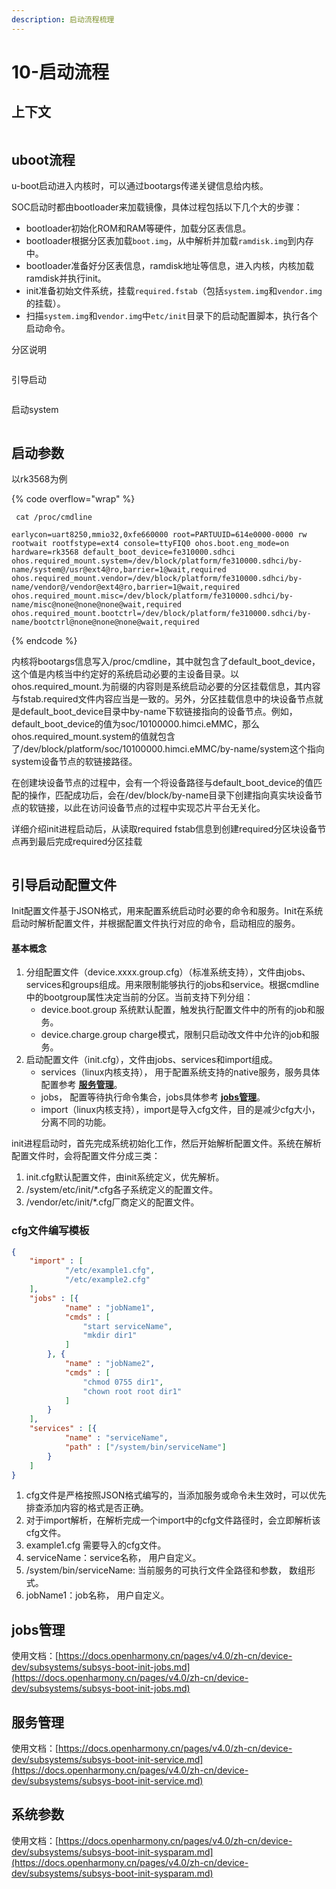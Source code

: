 ```yaml
---
description: 启动流程梳理
---
```


# 10-启动流程

## 上下文

<figure><img src=".gitbook/assets/image.png" alt=""><figcaption></figcaption></figure>

## uboot流程

u-boot启动进入内核时，可以通过bootargs传递关键信息给内核。

SOC启动时都由bootloader来加载镜像，具体过程包括以下几个大的步骤：

* bootloader初始化ROM和RAM等硬件，加载分区表信息。
* bootloader根据分区表加载`boot.img`，从中解析并加载`ramdisk.img`到内存中。
* bootloader准备好分区表信息，ramdisk地址等信息，进入内核，内核加载ramdisk并执行init。
* init准备初始文件系统，挂载`required.fstab`（包括`system.img`和`vendor.img`的挂载）。
* 扫描`system.img`和`vendor.img`中`etc/init`目录下的启动配置脚本，执行各个启动命令。

分区说明

<figure><img src=".gitbook/assets/image (1).png" alt=""><figcaption></figcaption></figure>

引导启动

<figure><img src=".gitbook/assets/image (2).png" alt=""><figcaption></figcaption></figure>

启动system

<figure><img src=".gitbook/assets/image (3).png" alt=""><figcaption></figcaption></figure>

## 启动参数

以rk3568为例

{% code overflow="wrap" %}
```
 cat /proc/cmdline
 
earlycon=uart8250,mmio32,0xfe660000 root=PARTUUID=614e0000-0000 rw rootwait rootfstype=ext4 console=ttyFIQ0 ohos.boot.eng_mode=on hardware=rk3568 default_boot_device=fe310000.sdhci ohos.required_mount.system=/dev/block/platform/fe310000.sdhci/by-name/system@/usr@ext4@ro,barrier=1@wait,required ohos.required_mount.vendor=/dev/block/platform/fe310000.sdhci/by-name/vendor@/vendor@ext4@ro,barrier=1@wait,required ohos.required_mount.misc=/dev/block/platform/fe310000.sdhci/by-name/misc@none@none@none@wait,required ohos.required_mount.bootctrl=/dev/block/platform/fe310000.sdhci/by-name/bootctrl@none@none@none@wait,required
```
{% endcode %}

内核将bootargs信息写入/proc/cmdline，其中就包含了default\_boot\_device，这个值是内核当中约定好的系统启动必要的主设备目录。以ohos.required\_mount.为前缀的内容则是系统启动必要的分区挂载信息，其内容与fstab.required文件内容应当是一致的。另外，分区挂载信息中的块设备节点就是default\_boot\_device目录中by-name下软链接指向的设备节点。例如，default\_boot\_device的值为soc/10100000.himci.eMMC，那么ohos.required\_mount.system的值就包含了/dev/block/platform/soc/10100000.himci.eMMC/by-name/system这个指向system设备节点的软链接路径。

在创建块设备节点的过程中，会有一个将设备路径与default\_boot\_device的值匹配的操作，匹配成功后，会在/dev/block/by-name目录下创建指向真实块设备节点的软链接，以此在访问设备节点的过程中实现芯片平台无关化。

详细介绍init进程启动后，从读取required fstab信息到创建required分区块设备节点再到最后完成required分区挂载

<figure><img src=".gitbook/assets/image (4).png" alt=""><figcaption></figcaption></figure>

## 引导启动配置文件 <a href="#yin-dao-qi-dong-pei-zhi-wen-jian" id="yin-dao-qi-dong-pei-zhi-wen-jian"></a>

Init配置文件基于JSON格式，用来配置系统启动时必要的命令和服务。Init在系统启动时解析配置文件，并根据配置文件执行对应的命令，启动相应的服务。

#### 基本概念 <a href="#ji-ben-gai-nian" id="ji-ben-gai-nian"></a>

1. 分组配置文件（device.xxxx.group.cfg）（标准系统支持），文件由jobs、services和groups组成。用来限制能够执行的jobs和service。根据cmdline中的bootgroup属性决定当前的分区。当前支持下列分组：
   * ​device.boot.group 系统默认配置，触发执行配置文件中的所有的job和服务。
   * device.charge.group charge模式，限制只启动改文件中允许的job和服务。
2. 启动配置文件（init.cfg），文件由jobs、services和import组成。
   * services（linux内核支持）， 用于配置系统支持的native服务，服务具体配置参考 [**服务管理**](https://docs.openharmony.cn/pages/v4.0/zh-cn/device-dev/subsystems/subsys-boot-init-service.md)。
   * jobs， 配置等待执行命令集合，jobs具体参考 [**jobs管理**](https://docs.openharmony.cn/pages/v4.0/zh-cn/device-dev/subsystems/subsys-boot-init-jobs.md)。
   * import（linux内核支持），import是导入cfg文件，目的是减少cfg大小，分离不同的功能。

init进程启动时，首先完成系统初始化工作，然后开始解析配置文件。系统在解析配置文件时，会将配置文件分成三类：

1. init.cfg默认配置文件，由init系统定义，优先解析。
2. /system/etc/init/\*.cfg各子系统定义的配置文件。
3. /vendor/etc/init/\*.cfg厂商定义的配置文件。

### cfg文件编写模板

```json
{
    "import" : [
            "/etc/example1.cfg",
            "/etc/example2.cfg"
    ],
    "jobs" : [{
            "name" : "jobName1",
            "cmds" : [
                "start serviceName",
                "mkdir dir1"
            ]
        }, {
            "name" : "jobName2",
            "cmds" : [
                "chmod 0755 dir1",
                "chown root root dir1"
            ]
        }
    ],
    "services" : [{
            "name" : "serviceName",
            "path" : ["/system/bin/serviceName"]
        }
    ]
}

```

1. cfg文件是严格按照JSON格式编写的，当添加服务或命令未生效时，可以优先排查添加内容的格式是否正确。
2. 对于import解析，在解析完成一个import中的cfg文件路径时，会立即解析该cfg文件。
3. example1.cfg 需要导入的cfg文件。
4. serviceName：service名称， 用户自定义。
5. /system/bin/serviceName: 当前服务的可执行文件全路径和参数， 数组形式。
6. jobName1：job名称， 用户自定义。

## jobs管理 <a href="#jobs-guan-li" id="jobs-guan-li"></a>

使用文档：[https://docs.openharmony.cn/pages/v4.0/zh-cn/device-dev/subsystems/subsys-boot-init-jobs.md](https://docs.openharmony.cn/pages/v4.0/zh-cn/device-dev/subsystems/subsys-boot-init-jobs.md)

## 服务管理 <a href="#fu-wu-guan-li" id="fu-wu-guan-li"></a>

使用文档：[https://docs.openharmony.cn/pages/v4.0/zh-cn/device-dev/subsystems/subsys-boot-init-service.md](https://docs.openharmony.cn/pages/v4.0/zh-cn/device-dev/subsystems/subsys-boot-init-service.md)

## 系统参数 <a href="#xi-tong-can-shu" id="xi-tong-can-shu"></a>

使用文档：[https://docs.openharmony.cn/pages/v4.0/zh-cn/device-dev/subsystems/subsys-boot-init-sysparam.md](https://docs.openharmony.cn/pages/v4.0/zh-cn/device-dev/subsystems/subsys-boot-init-sysparam.md)

